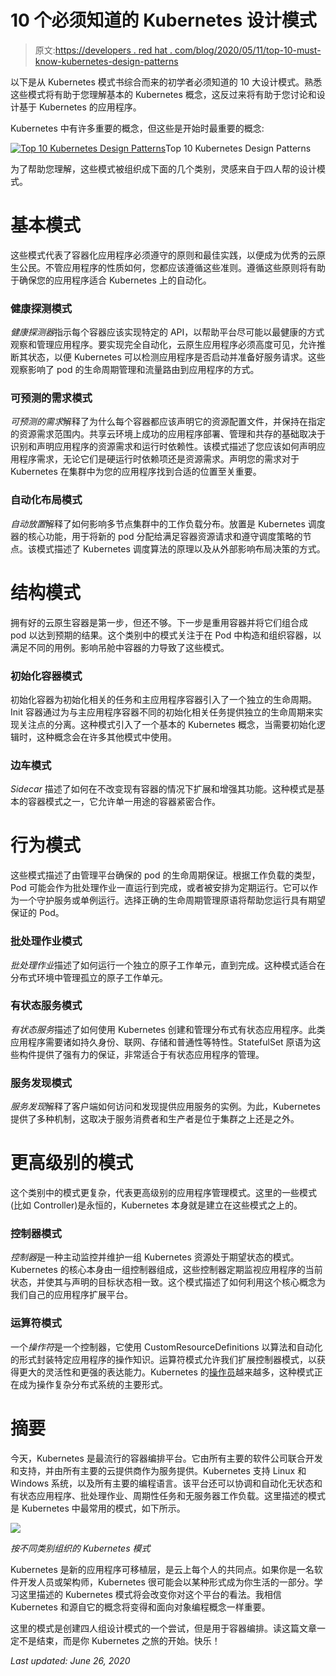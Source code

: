 # 10 个必须知道的 Kubernetes 设计模式

> 原文:[https://developers . red hat . com/blog/2020/05/11/top-10-must-know-kubernetes-design-patterns](https://developers.redhat.com/blog/2020/05/11/top-10-must-know-kubernetes-design-patterns)

以下是从 Kubernetes 模式书综合而来的初学者必须知道的 10 大设计模式。熟悉这些模式将有助于您理解基本的 Kubernetes 概念，这反过来将有助于您讨论和设计基于 Kubernetes 的应用程序。

Kubernetes 中有许多重要的概念，但这些是开始时最重要的概念:

[![Top 10 Kubernetes Design Patterns](../Images/79144bfa40cbdf3eda62c5cf15d5bcda.png "top_10_kubernetes_patterns")](/sites/default/files/blog/2020/04/top_10_kubernetes_patterns.png)Top 10 Kubernetes Design Patterns

为了帮助您理解，这些模式被组织成下面的几个类别，灵感来自于四人帮的设计模式。

# 基本模式

这些模式代表了容器化应用程序必须遵守的原则和最佳实践，以便成为优秀的云原生公民。不管应用程序的性质如何，您都应该遵循这些准则。遵循这些原则将有助于确保您的应用程序适合 Kubernetes 上的自动化。

### 健康探测模式

*健康探测器*指示每个容器应该实现特定的 API，以帮助平台尽可能以最健康的方式观察和管理应用程序。要实现完全自动化，云原生应用程序必须高度可见，允许推断其状态，以便 Kubernetes 可以检测应用程序是否启动并准备好服务请求。这些观察影响了 pod 的生命周期管理和流量路由到应用程序的方式。

### 可预测的需求模式

*可预测的需求*解释了为什么每个容器都应该声明它的资源配置文件，并保持在指定的资源需求范围内。共享云环境上成功的应用程序部署、管理和共存的基础取决于识别和声明应用程序的资源需求和运行时依赖性。该模式描述了您应该如何声明应用程序需求，无论它们是硬运行时依赖项还是资源需求。声明您的需求对于 Kubernetes 在集群中为您的应用程序找到合适的位置至关重要。

### 自动化布局模式

*自动放置*解释了如何影响多节点集群中的工作负载分布。放置是 Kubernetes 调度器的核心功能，用于将新的 pod 分配给满足容器资源请求和遵守调度策略的节点。该模式描述了 Kubernetes 调度算法的原理以及从外部影响布局决策的方式。

# 结构模式

拥有好的云原生容器是第一步，但还不够。下一步是重用容器并将它们组合成 pod 以达到预期的结果。这个类别中的模式关注于在 Pod 中构造和组织容器，以满足不同的用例。影响吊舱中容器的力导致了这些模式。

### 初始化容器模式

初始化容器为初始化相关的任务和主应用程序容器引入了一个独立的生命周期。Init 容器通过为与主应用程序容器不同的初始化相关任务提供独立的生命周期来实现关注点的分离。这种模式引入了一个基本的 Kubernetes 概念，当需要初始化逻辑时，这种概念会在许多其他模式中使用。

### 边车模式

*Sidecar* 描述了如何在不改变现有容器的情况下扩展和增强其功能。这种模式是基本的容器模式之一，它允许单一用途的容器紧密合作。

# 行为模式

这些模式描述了由管理平台确保的 pod 的生命周期保证。根据工作负载的类型，Pod 可能会作为批处理作业一直运行到完成，或者被安排为定期运行。它可以作为一个守护服务或单例运行。选择正确的生命周期管理原语将帮助您运行具有期望保证的 Pod。

### 批处理作业模式

*批处理作业*描述了如何运行一个独立的原子工作单元，直到完成。这种模式适合在分布式环境中管理孤立的原子工作单元。

### 有状态服务模式

*有状态服务*描述了如何使用 Kubernetes 创建和管理分布式有状态应用程序。此类应用程序需要诸如持久身份、联网、存储和普通性等特性。StatefulSet 原语为这些构件提供了强有力的保证，非常适合于有状态应用程序的管理。

### 服务发现模式

*服务发现*解释了客户端如何访问和发现提供应用服务的实例。为此，Kubernetes 提供了多种机制，这取决于服务消费者和生产者是位于集群之上还是之外。

# 更高级别的模式

这个类别中的模式更复杂，代表更高级别的应用程序管理模式。这里的一些模式(比如 Controller)是永恒的，Kubernetes 本身就是建立在这些模式之上的。

### 控制器模式

*控制器*是一种主动监控并维护一组 Kubernetes 资源处于期望状态的模式。Kubernetes 的核心本身由一组控制器组成，这些控制器定期监视应用程序的当前状态，并使其与声明的目标状态相一致。这个模式描述了如何利用这个核心概念为我们自己的应用程序扩展平台。

### 运算符模式

一个*操作符*是一个控制器，它使用 CustomResourceDefinitions 以算法和自动化的形式封装特定应用程序的操作知识。运算符模式允许我们扩展控制器模式，以获得更大的灵活性和更强的表达能力。Kubernetes 的[操作员](http://operatorhub.io/)越来越多，这种模式正在成为操作复杂分布式系统的主要形式。

# 摘要

今天，Kubernetes 是最流行的容器编排平台。它由所有主要的软件公司联合开发和支持，并由所有主要的云提供商作为服务提供。Kubernetes 支持 Linux 和 Windows 系统，以及所有主要的编程语言。该平台还可以协调和自动化无状态和有状态应用程序、批处理作业、周期性任务和无服务器工作负载。这里描述的模式是 Kubernetes 中最常用的模式，如下所示。

![](../Images/2334bf4ea25d31596da97166e887d471.png)

*按不同类别组织的 Kubernetes 模式*

Kubernetes 是新的应用程序可移植层，是云上每个人的共同点。如果你是一名软件开发人员或架构师，Kubernetes 很可能会以某种形式成为你生活的一部分。学习这里描述的 Kubernetes 模式将会改变你对这个平台的看法。我相信 Kubernetes 和源自它的概念将变得和面向对象编程概念一样重要。

这里的模式是创建四人组设计模式的一个尝试，但是用于容器编排。读这篇文章一定不是结束，而是你 Kubernetes 之旅的开始。快乐！

*Last updated: June 26, 2020*